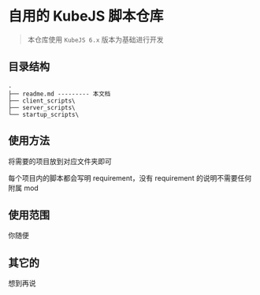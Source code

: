 # 自用的 KubeJS 脚本仓库

> 本仓库使用 `KubeJS 6.x` 版本为基础进行开发

## 目录结构

```
.
├── readme.md --------- 本文档
├── client_scripts\
├── server_scripts\
└── startup_scripts\
```

## 使用方法

将需要的项目放到对应文件夹即可

每个项目内的脚本都会写明 requirement，没有 requirement 的说明不需要任何附属 mod

## 使用范围

你随便

## 其它的

想到再说
